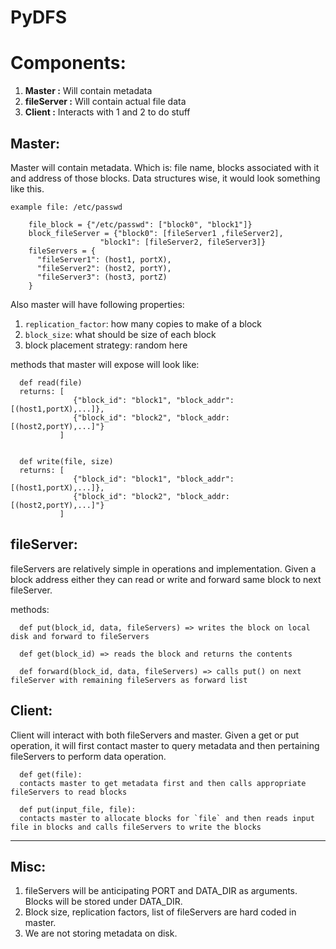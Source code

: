 # PyDFS

# Components:
 1. **Master :** Will contain metadata
 2. **fileServer :** Will contain actual file data
 3. **Client :** Interacts with 1 and 2 to do stuff
   
## Master:
Master will contain metadata. Which is: file name, blocks associated with it and address of those blocks. Data structures wise, it would look something like this.
```
example file: /etc/passwd

    file_block = {"/etc/passwd": ["block0", "block1"]}
    block_fileServer = {"block0": [fileServer1 ,fileServer2],
                    "block1": [fileServer2, fileServer3]}
    fileServers = {
      "fileServer1": (host1, portX),
      "fileServer2": (host2, portY),
      "fileServer3": (host3, portZ)
    }
```

Also master will have following properties:
1. `replication_factor`: how many copies to make of a block
2. `block_size`: what should be size of each block
3. block placement strategy: random here

methods that master will expose will look like:
```
  def read(file)
  returns: [
              {"block_id": "block1", "block_addr": [(host1,portX),...]}, 
              {"block_id": "block2", "block_addr: [(host2,portY),...]"}
           ]


  def write(file, size)
  returns: [
              {"block_id": "block1", "block_addr": [(host1,portX),...]}, 
              {"block_id": "block2", "block_addr: [(host2,portY),...]"}
           ]
```
## fileServer:
fileServers are relatively simple in operations and implementation. Given a block address either they can read or write and forward same block to next fileServer.

methods:
```
  def put(block_id, data, fileServers) => writes the block on local disk and forward to fileServers

  def get(block_id) => reads the block and returns the contents

  def forward(block_id, data, fileServers) => calls put() on next fileServer with remaining fileServers as forward list
```

## Client:
Client will interact with both fileServers and master. Given a get or put operation, it will first contact master to query metadata and then pertaining fileServers to perform data operation.

```
  def get(file):
  contacts master to get metadata first and then calls appropriate fileServers to read blocks

  def put(input_file, file):
  contacts master to allocate blocks for `file` and then reads input file in blocks and calls fileServers to write the blocks
```

-----

## Misc:
 1. fileServers will be anticipating PORT and DATA_DIR as arguments. Blocks will be stored under DATA_DIR.
 2. Block size, replication factors, list of fileServers are hard coded in master.
 3. We are not storing metadata on disk.
